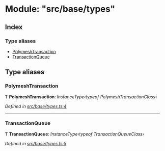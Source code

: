 # Module: "src/base/types"

## Index

### Type aliases

* [PolymeshTransaction](_src_base_types_.md#polymeshtransaction)
* [TransactionQueue](_src_base_types_.md#transactionqueue)

## Type aliases

###  PolymeshTransaction

Ƭ **PolymeshTransaction**: *InstanceType‹typeof PolymeshTransactionClass›*

*Defined in [src/base/types.ts:4](https://github.com/PolymathNetwork/polymesh-sdk/blob/2aa4a44/src/base/types.ts#L4)*

___

###  TransactionQueue

Ƭ **TransactionQueue**: *InstanceType‹typeof TransactionQueueClass›*

*Defined in [src/base/types.ts:5](https://github.com/PolymathNetwork/polymesh-sdk/blob/2aa4a44/src/base/types.ts#L5)*
